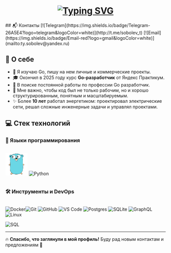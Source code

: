 <h1 align="center"> 
  <a href="https://git.io/typing-svg">
    <img src="https://readme-typing-svg.demolab.com?font=Fira+Code&pause=1000&color=09F76A&center=true&multiline=true&width=435&height=60&lines=Привет!+Меня+зовут+Тимофей;Я+Go-разработчик" alt="Typing SVG" />
  </a> 
</h1>
## 📬 Контакты  
[![Telegram](https://img.shields.io/badge/Telegram-26A5E4?logo=telegram&logoColor=white)](http://t.me/sobolev_t)  
[![Email](https://img.shields.io/badge/Email-red?logo=gmail&logoColor=white)](mailto:ty.sobolev@yandex.ru)  

## 🚀 О себе  
- 🎉 Я изучаю Go, пишу на нем личные и коммерческие проекты.  
- 🎓 Окончил в 2025 году курс **Go-разработчик** от Яндекс Практикум.  
- 🎯 В поиске постоянной работы по профессии Go разработчик.  
- 🤖 Мне важно, чтобы код был не только рабочим, но и хорошо структурированным, понятным и масштабируемым.  
- ✨ Более **10 лет** работал энергетиком: проектировал электрические сети, решал сложные инженерные задачи и управлял проектами.  

## 💻 Стек технологий  

### 🔹 Языки программирования  
<p style="display: inline-block"> <img src="https://github.com/devicons/devicon/blob/master/icons/go/go-original.svg" alt="Go" width="70" height="70"/> <img src="https://user-images.githubusercontent.com/116799139/217260685-6ab65e67-bfcd-4615-afef-b2a47a94dee8.png" alt="Python" width="70" height="70"/>

### 🛠️ Инструменты и DevOps
<p style="display: inline-block"> <img src="https://user-images.githubusercontent.com/116799139/217263592-e8fcd48e-ac1d-4836-bb89-22c88c955d35.png" alt="Docker" width="65" height="65"/><img src="https://user-images.githubusercontent.com/116799139/217264018-d7e0aac1-5c18-4453-9d25-bb712ddf943d.png" alt="Git" width="65" height="65"/> <img src="https://user-images.githubusercontent.com/116799139/217264297-3dd7cb2f-bfc2-460d-ad2b-be373e4200ec.png" alt="GitHub" width="65" height="65"/> <img src="https://user-images.githubusercontent.com/116799139/217263293-70ec4fb4-ddd3-4225-a1c7-83a03bec2927.png" alt="VS Code" width="65" height="65"/> <img src="https://user-images.githubusercontent.com/116799139/217263507-a2d5a37c-e3ca-487b-a36d-fb59795890bc.png" alt="Postgres" width="65" height="65"/> <img src="https://cdn.worldvectorlogo.com/logos/sqlite.svg" alt="SQLite" width="65" height="65"/> <img src="https://upload.wikimedia.org/wikipedia/commons/1/17/GraphQL_Logo.svg" alt="GraphQL" width="65" height="65"/> <img src="https://upload.wikimedia.org/wikipedia/commons/a/af/Tux.png" alt="Linux" width="65" height="65"/> </p> <img src="https://user-images.githubusercontent.com/116799139/217261474-c8c6d3b5-ef8b-414c-876e-c1b30c78ebb1.png" alt="SQL" width="70" height="70"/> </p>


---

🔥 **Спасибо, что заглянули в мой профиль!** Буду рад новым контактам и предложениям 🚀  
